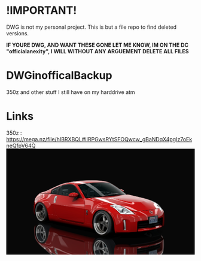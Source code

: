 # !IMPORTANT!

DWG is not my personal project. This is but a file repo to find deleted versions.

**IF YOURE DWG, AND WANT THESE GONE LET ME KNOW, IM ON THE DC "officialanexity", I WILL WITHOUT ANY ARGUEMENT DELETE ALL FILES**

# DWGinofficalBackup
350z and other stuff I still have on my harddrive atm

# Links
350z : https://mega.nz/file/hIBRXBQL#iIRPGwsRYtSFOQwcw_gBaNDqX4pgIz7oEkneQfpV64Q
![DWG 350z](https://github.com/Anexity/DWGinofficalBackup/blob/main/images/350z.jpg)

